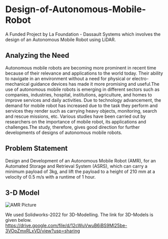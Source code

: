 # Design-of-Autonomous-Mobile-Robot
A Funded Project by La Foundation - Dassault Systems which involves the design of an Autonomous Mobile Robot using LiDAR.

## Analyzing the Need
Autonomous mobile robots are becoming more prominent in recent time because of their relevance and applications to the world today. Their ability to navigate in an environment without a need for physical or electro-mechanical guidance devices has made it more promising and useful.The use of autonomous mobile robots is emerging in different sectors such as companies, industries, hospital, institutions, agriculture, and homes to improve services and daily activities. Due to technology advancement, the demand for mobile robot has increased due to the task they perform and services they render such as carrying heavy objects, monitoring, search and rescue missions, etc. Various studies have been carried out by researchers on the importance of mobile robot, its applications and challenges.The study, therefore, gives good direction for further developments of designs of autonomous mobile robots.

## Problem Statement
Design and Development of an Autonomous Mobile Robot (AMR), for an Automated Storage and Retrieval System (ASRS), which can carry a minimum payload of 3kg, and lift the payload to a height of 210 mm at a velocity of 0.5 m/s with a runtime of 1 hour.

## 3-D Model
![AMR Picture](https://user-images.githubusercontent.com/118447607/202997787-54b46745-2fcf-470c-8172-524fd8318e5e.PNG)

We used Solidworks-2022 for 3D-Modelling. The link for 3D-Models is given below.                                              
https://drive.google.com/file/d/12cWuVwuB6iBS9Ml25be-3VOpZmxRLxVD/view?usp=sharing
